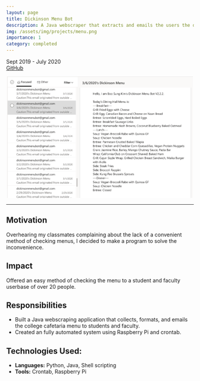 ```yaml
---
layout: page
title: Dickinson Menu Bot
description: A Java webscraper that extracts and emails the users the daily menu from the Dickinson College Dining website.
img: /assets/img/projects/menu.png
importance: 1
category: completed
---
```

Sept 2019 - July 2020  
[GitHub](https://github.com/boosungkim/dickinson-menu-bot)

<center>
<img src="/assets/img/projects/menu.png" alt="menu" width="500" class="center-image"/>
</center>

---

## Motivation
Overhearing my classmates complaining about the lack of a convenient method of checking menus, I decided to make a program to solve the inconvenience.

## Impact
Offered an easy method of checking the menu to a student and faculty userbase of over 20 people.

## Responsibilities
- Built a Java webscraping application that collects, formats, and emails the college cafetaria menu to students and faculty.
- Created an fully automated system using Raspberry Pi and crontab.

## Technologies Used:
- **Languages:** Python, Java, Shell scripting
- **Tools:** Crontab, Raspberry Pi
